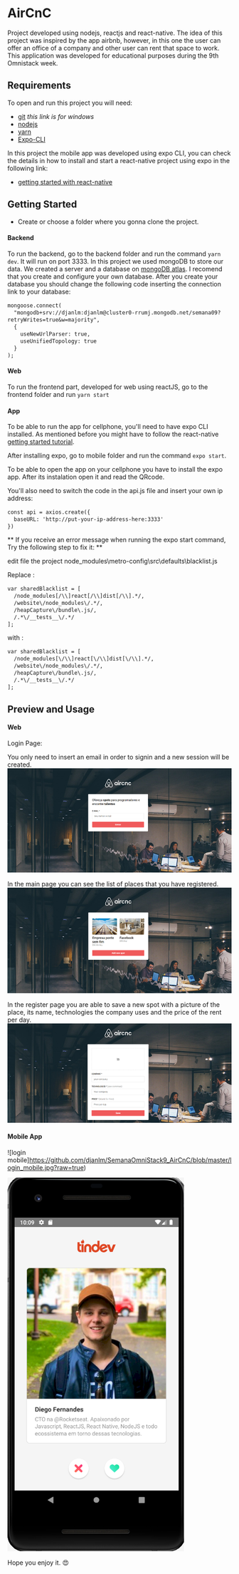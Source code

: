# AirCnC
Project developed using nodejs, reactjs and react-native. The idea of this project was inspired by the app airbnb, however, in this one the user can offer an office of a company and other user can rent that space to work. 
This application was developed for educational purposes during the 9th Omnistack week.

## Requirements
To open and run this project you will need:
* [git](https://git-scm.com/download/win) *this link is for windows*
* [nodejs](https://nodejs.org/)
* [yarn](https://classic.yarnpkg.com/)
* [Expo-CLI](https://reactnative.dev/docs/0.61/getting-started)

In this project the mobile app was developed using expo CLI, 
you can check the details in how to install and start a react-native project using expo in the following link:
* [getting started with react-native](https://reactnative.dev/docs/0.61/getting-started)

## Getting Started

* Create or choose a folder where you gonna clone the project.


#### Backend
To run the backend, go to the backend folder and run the command `yarn dev`. It will run on port 3333.
In this project we used mongoDB to store our data. We created a server and a database on [mongoDB atlas](https://account.mongodb.com/account/login). 
I recomend that you create and configure your own database. After you create your database you should change the following code inserting the connection link to your database:
```
mongoose.connect(
  "mongodb+srv://djanlm:djanlm@cluster0-rrumj.mongodb.net/semana09?retryWrites=true&w=majority",
  {
    useNewUrlParser: true,
    useUnifiedTopology: true
  }
);
```

#### Web
To run the frontend part, developed for web using reactJS, go to the frontend folder and run `yarn start`

#### App 
To be able to run the app for cellphone, you'll need to have expo CLI installed. As mentioned before you might have to follow the react-native [getting started tutorial](https://reactnative.dev/docs/0.61/getting-started).

After installing expo, go to mobile folder and run the command `expo start`. 

To be able to open the app on your cellphone you have to install the expo app. After its instalation open it and read the QRcode. 

You'll also need to switch the code in the api.js file and insert your own ip address:

```
const api = axios.create({
  baseURL: 'http://put-your-ip-address-here:3333'
})
```
** If you receive an error message when running the expo start command, Try the following step to fix it: **

edit file the project  node_modules\metro-config\src\defaults\blacklist.js

Replace : 

```
var sharedBlacklist = [
  /node_modules[/\\]react[/\\]dist[/\\].*/,
  /website\/node_modules\/.*/,
  /heapCapture\/bundle\.js/,
  /.*\/__tests__\/.*/
];
```

with : 
```
var sharedBlacklist = [
  /node_modules[\/\\]react[\/\\]dist[\/\\].*/,
  /website\/node_modules\/.*/,
  /heapCapture\/bundle\.js/,
  /.*\/__tests__\/.*/
];
```
## Preview and Usage

#### Web

Login Page:

You only need to insert an email in order to signin and a new session will be created.
![login](https://github.com/djanlm/SemanaOmniStack9_AirCnC/blob/master/login_webpng.png?raw=true)

In the main page you can see the list of places that you have registered.
![main](https://github.com/djanlm/SemanaOmniStack9_AirCnC/blob/master/Lista_de_locais.png?raw=true)

In the register page you are able to save a new spot with a picture of the place, its name, technologies the company uses and the price of the rent per day.
![register](https://github.com/djanlm/SemanaOmniStack9_AirCnC/blob/master/cadastro_de_empresa.png?raw=true)


#### Mobile App

![login mobile]https://github.com/djanlm/SemanaOmniStack9_AirCnC/blob/master/login_mobile.jpg?raw=true)

![main page mobile](https://github.com/djanlm/SemanaOmniStack8_TINDEV/blob/master/tidev_mobile_page.png?raw=true)


Hope you enjoy it. :heart_eyes:
